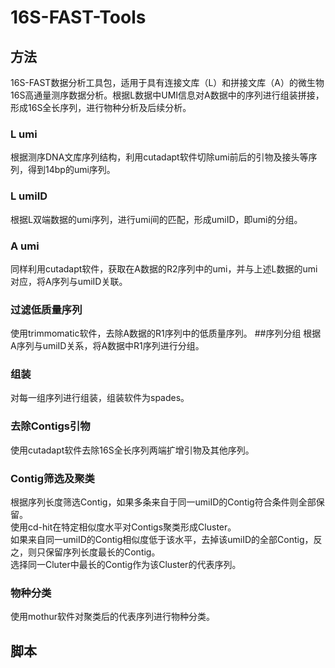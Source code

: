 # 16S-FAST-Tools

## 方法

16S-FAST数据分析工具包，适用于具有连接文库（L）和拼接文库（A）的微生物16S高通量测序数据分析。根据L数据中UMI信息对A数据中的序列进行组装拼接，形成16S全长序列，进行物种分析及后续分析。

### L umi  

根据测序DNA文库序列结构，利用cutadapt软件切除umi前后的引物及接头等序列，得到14bp的umi序列。
### L umiID

根据L双端数据的umi序列，进行umi间的匹配，形成umiID，即umi的分组。
### A umi

同样利用cutadapt软件，获取在A数据的R2序列中的umi，并与上述L数据的umi对应，将A序列与umiID关联。
### 过滤低质量序列

使用trimmomatic软件，去除A数据的R1序列中的低质量序列。
##序列分组
根据A序列与umiID关系，将A数据中R1序列进行分组。
### 组装

对每一组序列进行组装，组装软件为spades。
### 去除Contigs引物

使用cutadapt软件去除16S全长序列两端扩增引物及其他序列。
### Contig筛选及聚类

根据序列长度筛选Contig，如果多条来自于同一umiID的Contig符合条件则全部保留。  
使用cd-hit在特定相似度水平对Contigs聚类形成Cluster。    
如果来自同一umiID的Contig相似度低于该水平，去掉该umiID的全部Contig，反之，则只保留序列长度最长的Contig。  
选择同一Cluter中最长的Contig作为该Cluster的代表序列。

### 物种分类

使用mothur软件对聚类后的代表序列进行物种分类。

## 脚本